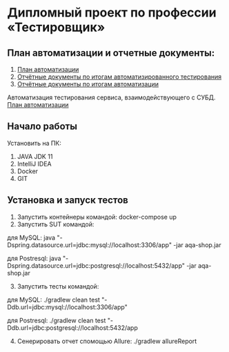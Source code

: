 # Дипломный проект по профессии «Тестировщик»
## План автоматизации и отчетные документы:
1. [План автоматизации](Plan.md)
2. [Отчётные документы по итогам автоматизированного тестирования](Report.md)
3. [Отчётные документы по итогам автоматизации](Summary.md)


Автоматизация тестирования сервиса, взаимодействующего с СУБД.
[План автоматизации](Plan.md)

## Начало работы

Установить на ПК:
1. JAVA JDK 11
2. IntelliJ IDEA
3. Docker
4. GIT

## Установка и запуск тестов

1. Запустить контейнеры командой: docker-compose up
2. Запустить SUT командой:

для MySQL: java "-Dspring.datasource.url=jdbc:mysql://localhost:3306/app" -jar aqa-shop.jar

для Postresql: java "-Dspring.datasource.url=jdbc:postgresql://localhost:5432/app" -jar aqa-shop.jar

3. Запустить тесты командой:

для MySQL: ./gradlew clean test "-Ddb.url=jdbc:mysql://localhost:3306/app"

для Postresql: ./gradlew clean test "-Ddb.url=jdbc:postgresql://localhost:5432/app

4. Сенерировать отчет спомощью Allure: ./gradlew allureReport